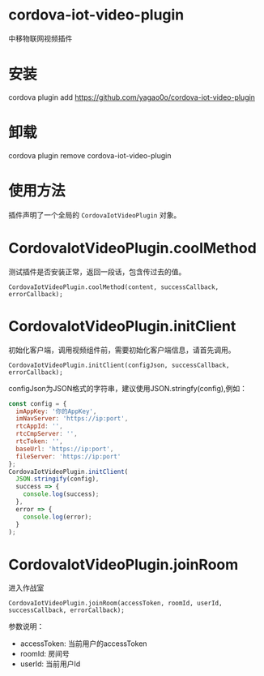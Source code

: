 # cordova-iot-video-plugin
中移物联网视频插件

# 安装

cordova plugin add https://github.com/yagao0o/cordova-iot-video-plugin

# 卸载

cordova plugin remove cordova-iot-video-plugin

# 使用方法

插件声明了一个全局的 ``CordovaIotVideoPlugin`` 对象。

CordovaIotVideoPlugin.coolMethod
=================

测试插件是否安装正常，返回一段话，包含传过去的值。

    CordovaIotVideoPlugin.coolMethod(content, successCallback, errorCallback);

CordovaIotVideoPlugin.initClient
=================

初始化客户端，调用视频组件前，需要初始化客户端信息，请首先调用。

    CordovaIotVideoPlugin.initClient(configJson, successCallback, errorCallback);

configJson为JSON格式的字符串，建议使用JSON.stringfy(config),例如：
```Javascript
const config = {
  imAppKey: '你的AppKey',
  imNavServer: 'https://ip:port',
  rtcAppId: '',
  rtcCmpServer: '',
  rtcToken: '',
  baseUrl: 'https://ip:port',
  fileServer: 'https://ip:port'
};
CordovaIotVideoPlugin.initClient(
  JSON.stringify(config),
  success => {
    console.log(success);
  },
  error => {
    console.log(error);
  }
);
```


CordovaIotVideoPlugin.joinRoom
=================

进入作战室

    CordovaIotVideoPlugin.joinRoom(accessToken, roomId, userId, successCallback, errorCallback);

参数说明：
- accessToken: 当前用户的accessToken
- roomId: 房间号
- userId: 当前用户Id
